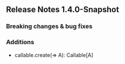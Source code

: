 ## Release Notes 1.4.0-Snapshot

### Breaking changes & bug fixes

### Additions
+ callable.create(=> A): Callable[A]